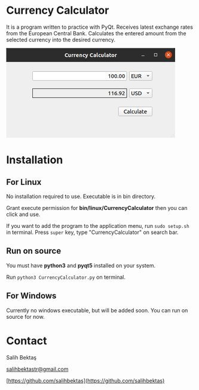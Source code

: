 # Currency Calculator
It is a program written to practice with PyQt. Receives latest exchange rates from the European Central Bank. Calculates the entered amount from the selected currency into the desired currency.

![Screen Shot](Screenshot.png)

# Installation
## For Linux
No installation required to use. Executable is in bin directory.

Grant execute permission for **bin/linux/CurrencyCalculator** then you can click and use.

If you want to add the program to the application menu, run `sudo setup.sh` in terminal. Press `super` key, type "CurrencyCalculator" on search bar.

## Run on source
You must have **python3** and **pyqt5** installed on your system.

Run `python3 CurrencyCalculator.py` on terminal.

## For Windows
Currently no windows executable, but will be added soon. You can run on source for now.

# Contact
Salih Bektaş

[salihbektastr@gmail.com](salihbektastr@gmail.com)

[https://github.com/salihbektas](https://github.com/salihbektas)